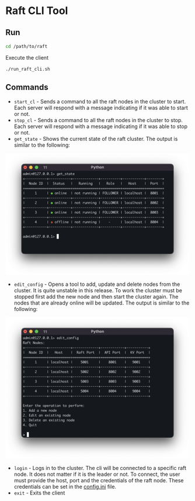 # Raft CLI Tool

## Run

```bash
cd /path/to/raft
```

Execute the client
```bash
./run_raft_cli.sh
```

## Commands

 - `start_cl` - Sends a command to all the raft nodes in the cluster to start. Each server will respond with a message
  indicating if it was able to start or not.
 - `stop_cl` - Sends a command to all the raft nodes in the cluster to stop. Each server will respond with a message
  indicating if it was able to stop or not.
 - `get_state` - Shows the current state of the raft cluster. The output is similar to the following:

![Alt Text](images/get_state.png)

- `edit_config` - Opens a tool to add, update and delete nodes from the cluster. It is quite unstable in this release. 
To work the cluster must be stopped first add the new node and then start the cluster again. The nodes that are already 
online will be updated. The output is similar to the following:

![Alt Text](images/edit_config.png)

- `login` - Logs in to the cluster. The cli will be connected to a specific raft node. It does not matter if it is the 
leader or not. To connect, the user must provide the host, port and the credentials of the raft node. These credentials 
can be set in the [config.ini](../../../src/configurations/config.ini) file.
- `exit` - Exits the client